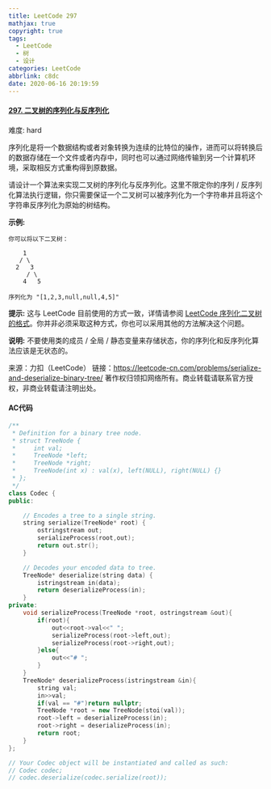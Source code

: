 ```yaml
---
title: LeetCode 297
mathjax: true
copyright: true
tags:
  - LeetCode
  - 树
  - 设计
categories: LeetCode
abbrlink: c8dc
date: 2020-06-16 20:19:59
---
```


#### [297. 二叉树的序列化与反序列化](https://leetcode-cn.com/problems/serialize-and-deserialize-binary-tree/)

难度: hard

序列化是将一个数据结构或者对象转换为连续的比特位的操作，进而可以将转换后的数据存储在一个文件或者内存中，同时也可以通过网络传输到另一个计算机环境，采取相反方式重构得到原数据。

请设计一个算法来实现二叉树的序列化与反序列化。这里不限定你的序列 / 反序列化算法执行逻辑，你只需要保证一个二叉树可以被序列化为一个字符串并且将这个字符串反序列化为原始的树结构。

**示例:** 

```
你可以将以下二叉树：

    1
   / \
  2   3
     / \
    4   5

序列化为 "[1,2,3,null,null,4,5]"
```

**提示:** 这与 LeetCode 目前使用的方式一致，详情请参阅 [LeetCode 序列化二叉树的格式](https://leetcode-cn.com/faq/#binary-tree)。你并非必须采取这种方式，你也可以采用其他的方法解决这个问题。

**说明:** 不要使用类的成员 / 全局 / 静态变量来存储状态，你的序列化和反序列化算法应该是无状态的。

<!--more-->

来源：力扣（LeetCode）
链接：https://leetcode-cn.com/problems/serialize-and-deserialize-binary-tree/
著作权归领扣网络所有。商业转载请联系官方授权，非商业转载请注明出处。

#### AC代码

```c++
/**
 * Definition for a binary tree node.
 * struct TreeNode {
 *     int val;
 *     TreeNode *left;
 *     TreeNode *right;
 *     TreeNode(int x) : val(x), left(NULL), right(NULL) {}
 * };
 */
class Codec {
public:

    // Encodes a tree to a single string.
    string serialize(TreeNode* root) {
        ostringstream out;
        serializeProcess(root,out);
        return out.str();
    }

    // Decodes your encoded data to tree.
    TreeNode* deserialize(string data) {
        istringstream in(data);
        return deserializeProcess(in);
    }
private:
    void serializeProcess(TreeNode *root, ostringstream &out){
        if(root){
            out<<root->val<<" ";
            serializeProcess(root->left,out);
            serializeProcess(root->right,out);
        }else{
            out<<"# ";
        }
    }
    TreeNode* deserializeProcess(istringstream &in){
        string val;
        in>>val;
        if(val == "#")return nullptr;
        TreeNode *root = new TreeNode(stoi(val));
        root->left = deserializeProcess(in);
        root->right = deserializeProcess(in);
        return root;
    }
};

// Your Codec object will be instantiated and called as such:
// Codec codec;
// codec.deserialize(codec.serialize(root));
```

